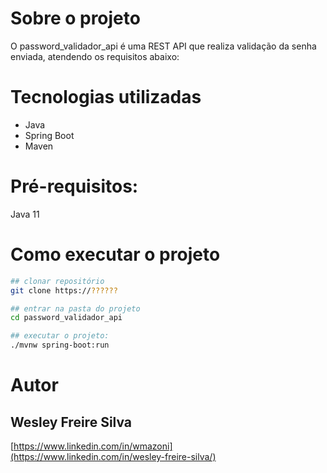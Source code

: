 # Sobre o projeto
O password_validador_api é uma REST API que realiza validação da senha enviada, atendendo os requisitos abaixo:

# Tecnologias utilizadas
- Java
- Spring Boot
- Maven

# Pré-requisitos:
Java 11

# Como executar o projeto
```bash
## clonar repositório
git clone https://??????

## entrar na pasta do projeto
cd password_validador_api

## executar o projeto:
./mvnw spring-boot:run
```

# Autor

## Wesley Freire Silva

[https://www.linkedin.com/in/wmazoni](https://www.linkedin.com/in/wesley-freire-silva/)

